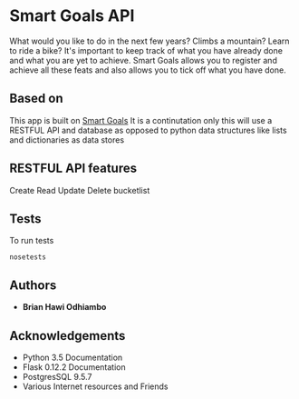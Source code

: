 
# Smart Goals API

What would you like to do in the next few years? Climbs a mountain? Learn to
ride a bike? It's important to keep track of what you have already done and
what you are yet to achieve.
Smart Goals allows you to register and achieve all these feats and also
allows you to tick off what you have done.

## Based on
This app is built on [Smart Goals](https://github.com/HawiCaesar/smart-goals)
It is a continutation only this will use a RESTFUL API and database as opposed to python data structures like lists and dictionaries as data stores

## RESTFUL API features
Create Read Update Delete bucketlist

## Tests
To run tests

```
nosetests
```

## Authors

* **Brian Hawi Odhiambo**

## Acknowledgements

* Python 3.5 Documentation
* Flask 0.12.2 Documentation
* PostgresSQL 9.5.7
* Various Internet resources and Friends
